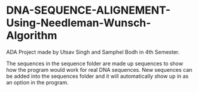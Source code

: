 # DNA-SEQUENCE-ALIGNEMENT-Using-Needleman-Wunsch-Algorithm
ADA Project made by Utsav Singh and Samphel Bodh in 4th Semester.

The sequences in the sequence folder are made up sequences to show how the program would work for real DNA sequences.
New sequences can be added into the sequences folder and it will automatically show up in as an option in the program.
